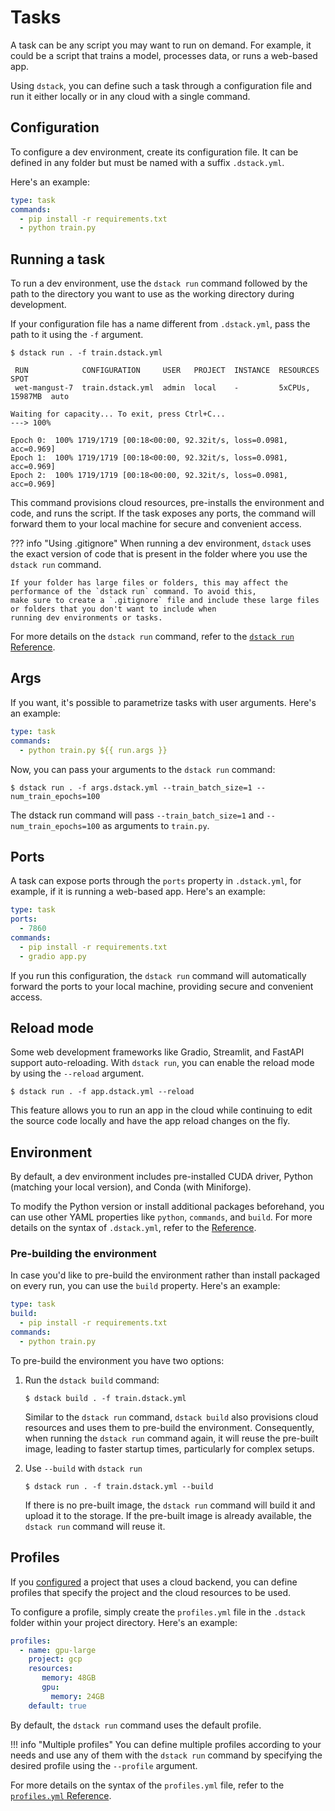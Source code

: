 # Tasks

A task can be any script you may want to run on demand. For example, it could be a script that trains a model, processes
data, or runs a web-based app.

Using `dstack`, you can define such a task through a configuration file and run it either locally or in any cloud with a
single command.

## Configuration

To configure a dev environment, create its configuration file. It can be defined
in any folder but must be named with a suffix `.dstack.yml`.

Here's an example:

<div editor-title="train.dstack.yml"> 

```yaml
type: task
commands:
  - pip install -r requirements.txt
  - python train.py
```

</div>

## Running a task

To run a dev environment, use the `dstack run` command followed by the path to the directory you want to use as the
working directory during development.

If your configuration file has a name different from `.dstack.yml`, pass the path to it using the `-f` argument.

<div class="termy">

```shell
$ dstack run . -f train.dstack.yml

 RUN            CONFIGURATION     USER   PROJECT  INSTANCE  RESOURCES        SPOT
 wet-mangust-7  train.dstack.yml  admin  local    -         5xCPUs, 15987MB  auto  

Waiting for capacity... To exit, press Ctrl+C...
---> 100%

Epoch 0:  100% 1719/1719 [00:18<00:00, 92.32it/s, loss=0.0981, acc=0.969]
Epoch 1:  100% 1719/1719 [00:18<00:00, 92.32it/s, loss=0.0981, acc=0.969]
Epoch 2:  100% 1719/1719 [00:18<00:00, 92.32it/s, loss=0.0981, acc=0.969]
```

</div>

This command provisions cloud resources, pre-installs the environment and code, and runs the script. If the task exposes
any ports, the command will forward them to your local machine for secure and convenient access.

??? info "Using .gitignore"
    When running a dev environment, `dstack` uses the exact version of code that is present in the folder where you
    use the `dstack run` command.

    If your folder has large files or folders, this may affect the performance of the `dstack run` command. To avoid this,
    make sure to create a `.gitignore` file and include these large files or folders that you don't want to include when
    running dev environments or tasks.

For more details on the `dstack run` command, refer to the [`dstack run` Reference](../../reference/cli/run.md).

## Args

If you want, it's possible to parametrize tasks with user arguments. Here's an example:

<div editor-title="args.dstack.yml"> 

```yaml
type: task
commands:
  - python train.py ${{ run.args }}
```

</div>

Now, you can pass your arguments to the `dstack run` command:

<div class="termy">

```shell
$ dstack run . -f args.dstack.yml --train_batch_size=1 --num_train_epochs=100
```

</div>

The dstack run command will pass `--train_batch_size=1` and `--num_train_epochs=100` as arguments to `train.py`.

## Ports

A task can expose ports through the `ports` property in `.dstack.yml`, for example, if it is running a web-based app. Here's an example:

<div editor-title="app.dstack.yml"> 

```yaml
type: task
ports:
  - 7860
commands:
  - pip install -r requirements.txt
  - gradio app.py
```

</div>


If you run this configuration, the `dstack run` command will automatically forward the ports to your local machine,
providing secure and convenient access.

## Reload mode

Some web development frameworks like Gradio, Streamlit, and FastAPI support auto-reloading. With `dstack run`, you can
enable the reload mode by using the `--reload` argument.

<div class="termy">

```shell
$ dstack run . -f app.dstack.yml --reload
```

</div>

This feature allows you to run an app in the cloud while continuing to edit the source code locally and have the app
reload changes on the fly.

## Environment

By default, a dev environment includes pre-installed CUDA driver, Python (matching your local version), 
and Conda (with Miniforge).

To modify the Python version or install additional packages beforehand, you can use other YAML properties 
like `python`, `commands`, and `build`.
For more details on the syntax of `.dstack.yml`, refer to the [Reference](../../reference/dstack.yml).

### Pre-building the environment

In case you'd like to pre-build the environment rather than install packaged on every run,
you can use the `build` property. Here's an example:

<div editor-title="train.dstack.yml"> 

```yaml
type: task
build:
  - pip install -r requirements.txt
commands:
  - python train.py
```

</div>

To pre-build the environment you have two options:

1. Run the `dstack build` command:

    <div class="termy">
    
    ```shell
    $ dstack build . -f train.dstack.yml
    ```
    
    </div>
    
    Similar to the `dstack run` command, `dstack build` also provisions cloud resources and uses them to pre-build the
    environment. Consequently, when running the `dstack run` command again, it will reuse the pre-built image, leading
    to faster startup times, particularly for complex setups.

2. Use `--build` with `dstack run`

    <div class="termy">
    
    ```shell
    $ dstack run . -f train.dstack.yml --build
    ```
    
    </div>

    If there is no pre-built image, the `dstack run` command will build it and upload it to the storage. If the pre-built
    image is already available, the `dstack run` command will reuse it.

## Profiles

If you [configured](../projects.md) a project that uses a cloud backend, you can define profiles that specify the
project and the cloud resources to be used.

To configure a profile, simply create the `profiles.yml` file in the `.dstack` folder within your project directory. 
Here's an example:

<div editor-title=".dstack/profiles.yml"> 

```yaml
profiles:
  - name: gpu-large
    project: gcp
    resources:
       memory: 48GB
       gpu:
         memory: 24GB
    default: true
```

</div>

By default, the `dstack run` command uses the default profile.

!!! info "Multiple profiles"
    You can define multiple profiles according to your needs and use any of them with the `dstack run` command by specifying
    the desired profile using the `--profile` argument.

For more details on the syntax of the `profiles.yml` file, refer to the [`profiles.yml` Reference](../../reference/profiles.yml.md).